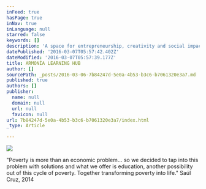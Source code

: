 ```yaml
---
inFeed: true
hasPage: true
inNav: true
inLanguage: null
starred: false
keywords: []
description: 'A space for entrepreneurship, creativity and social impact collaborative education.'
datePublished: '2016-03-07T05:57:42.402Z'
dateModified: '2016-03-07T05:57:39.177Z'
title: ARMONÍA LEARNING HUB
author: []
sourcePath: _posts/2016-03-06-7b84247d-5e0a-4b53-b3c6-b7061320e3a7.md
published: true
authors: []
publisher:
  name: null
  domain: null
  url: null
  favicon: null
url: 7b84247d-5e0a-4b53-b3c6-b7061320e3a7/index.html
_type: Article

---
```

![](https://the-grid-user-content.s3-us-west-2.amazonaws.com/49066ec3-6d9b-42e1-9c6b-d9114eeecb5e.jpg)

"Poverty is more than an economic problem... so we decided to tap into this problem with solutions and what we offer is education, another possibility out of this cycle of poverty. Together transforming poverty into life." Saúl Cruz, 2014